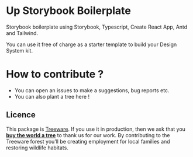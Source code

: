 # Up Storybook Boilerplate

Storybook boilerplate using Storybook, Typescript, Create React App, Antd and Tailwind.

You can use it free of charge as a starter template to build your Design System kit.

# How to contribute ?
- You can open an issues to make a suggestions, bug reports etc.
- You can also plant a tree here !

## Licence            

This package is [Treeware](https://treeware.earth). If you use it in production, then we ask that you [**buy the world a tree**](https://plant.treeware.earth/uptoolkit) to thank us for our work. By contributing to the Treeware forest you’ll be creating employment for local families and restoring wildlife habitats.




